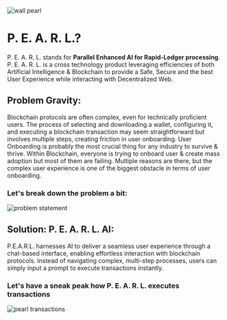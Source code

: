 
![wall pearl](https://github.com/user-attachments/assets/0aaf3ac9-c0a9-4b38-b42c-d73622632f78)

# P. E. A. R. L.?
P. E. A. R. L. stands for <strong>Parallel Enhanced AI for Rapid-Ledger processing</strong>.
P. E. A. R. L. is a cross technology product leveraging efficiencies of both Artificial Intelligence & Blockchain to provide a Safe, Secure and the best User Experience while interacting with Decentralized Web.

## Problem Gravity:
Blockchain protocols are often complex, even for technically proficient users. The process of selecting and downloading a wallet, configuring it, and executing a blockchain transaction may seem straightforward but involves multiple steps, creating friction in user onboarding. User Onboarding is probably the most crucial thing for any industry to survive & thrive. Within Blockchain, everyone is trying to onboard user & create mass adoption but most of them are failing. Multiple reasons are there, but the complex user experience is one of the biggest obstacle in terms of user onboarding.
### Let's break down the problem a bit:
![problem statement](https://github.com/SiddharthManjul/pearl-monad/blob/main/public/problemStmt.png)

## Solution: P. E. A. R. L. AI:
P.E.A.R.L. harnesses AI to deliver a seamless user experience through a chat-based interface, enabling effortless interaction with blockchain protocols. Instead of navigating complex, multi-step processes, users can simply input a prompt to execute transactions instantly.
### Let's have a sneak peak how P. E. A. R. L. executes transactions
![pearl transactions](https://github.com/SiddharthManjul/pearl-monad/blob/main/public/pearlTransaction.png)
